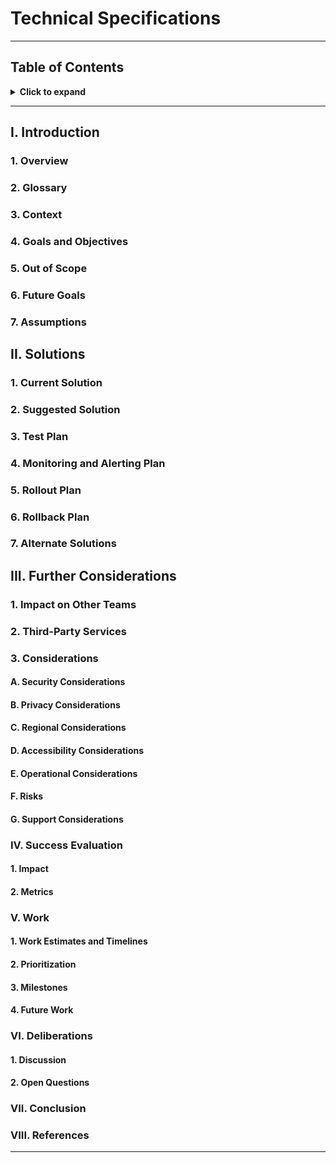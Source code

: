 # Technical Specifications

---

## Table of Contents

<details>
<summary><b>Click to expand</b></summary>

- [Technical Specifications](#technical-specifications)
  - [Table of Contents](#table-of-contents)
  - [I. Introduction](#i-introduction)
    - [1. Overview](#1-overview)
    - [2. Glossary](#2-glossary)
    - [3. Context](#3-context)
    - [4. Goals and Objectives](#4-goals-and-objectives)
    - [5. Out of Scope](#5-out-of-scope)
    - [6. Future Goals](#6-future-goals)
    - [7. Assumptions](#7-assumptions)
  - [II. Solutions](#ii-solutions)
    - [1. Current Solution](#1-current-solution)
    - [2. Suggested Solution](#2-suggested-solution)
    - [3. Test Plan](#3-test-plan)
    - [4. Monitoring and Alerting Plan](#4-monitoring-and-alerting-plan)
    - [5. Rollout Plan](#5-rollout-plan)
    - [6. Rollback Plan](#6-rollback-plan)
    - [7. Alternate Solutions](#7-alternate-solutions)
  - [III. Further Considerations](#iii-further-considerations)
    - [1. Impact on Other Teams](#1-impact-on-other-teams)
    - [2. Third-Party Services](#2-third-party-services)
    - [3. Considerations](#3-considerations)
      - [A. Security Considerations](#a-security-considerations)
      - [B. Privacy Considerations](#b-privacy-considerations)
      - [C. Regional Considerations](#c-regional-considerations)
      - [D. Accessibility Considerations](#d-accessibility-considerations)
      - [E. Operational Considerations](#e-operational-considerations)
      - [F. Risks](#f-risks)
      - [G. Support Considerations](#g-support-considerations)
    - [IV. Success Evaluation](#iv-success-evaluation)
      - [1. Impact](#1-impact)
      - [2. Metrics](#2-metrics)
    - [V. Work](#v-work)
      - [1. Work Estimates and Timelines](#1-work-estimates-and-timelines)
      - [2. Prioritization](#2-prioritization)
      - [3. Milestones](#3-milestones)
      - [4. Future Work](#4-future-work)
    - [VI. Deliberations](#vi-deliberations)
      - [1. Discussion](#1-discussion)
      - [2. Open Questions](#2-open-questions)
    - [VII. Conclusion](#vii-conclusion)
    - [VIII. References](#viii-references)

</details>

---

## I. Introduction

### 1. Overview

<!--
Summary of the problem (from the perspective of the user), the context, suggested solution, and the stakeholders.
-->

### 2. Glossary

<!--
New terms you come across as you research your design or terms you may suspect your readers/stakeholders not to know.
-->

### 3. Context

<!--
Reasons why the problem is worth solving
Origin of the problem
How the problem affects users and company goals
Past efforts made to solve the solution and why they were not effective
How the product relates to team goals, OKRs
How the solution fits into the overall product roadmap and strategy
How the solution fits into the technical strategy
-->

### 4. Goals and Objectives

<!--
Product requirements in the form of user stories
Technical requirements
-->

### 5. Out of Scope

<!--
Product and technical requirements that will be disregarded
-->

### 6. Future Goals

<!--
Product and technical requirements slated for a future time
-->

### 7. Assumptions

<!--
Conditions and resources that need to be present and accessible for the solution to work as described.
-->

## II. Solutions

### 1. Current Solution

<!--
Current solution description
Pros and cons of the current solution
-->

### 2. Suggested Solution

<!--
External components that the solution will interact with and that it will alter
Dependencies of the current solution
Pros and cons of the proposed solution
**Data Model / Schema Changes**
  Schema definitions
  New data models
  Modified data models
  Data validation methods
**Business Logic**
  API changes
  Pseudocode
  Flowcharts
  Error states
  Failure scenarios
  Conditions that lead to errors and failures
  Limitations
**Presentation Layer**
  User requirements
  UX changes
  UI changes
  Wireframes with descriptions
  Links to UI/UX designer’s work
  Mobile concerns
  Web concerns
  UI states
  Error handling
**Other questions to answer**
  How will the solution scale?
  What are the limitations of the solution?
  How will it recover in the event of a failure?
  How will it cope with future requirements?
-->

### 3. Test Plan

<!--
Explanations of how the tests will make sure user requirements are met
Unit tests
Integrations tests
QA
-->

### 4. Monitoring and Alerting Plan

<!--
Logging plan and tools
Monitoring plan and tools
Metrics to be used to measure health
How to ensure observability
Alerting plan and tools
-->

### 5. Rollout Plan

<!--
Deployment architecture
Deployment environments
Phased roll-out plan e.g. using feature flags
Plan outlining how to communicate changes to the users, for example, with release notes
-->

### 6. Rollback Plan

<!--
Detailed and specific liabilities
Plan to reduce liabilities
Plan describing how to prevent other components, services, and systems from being affected
-->

### 7. Alternate Solutions

<!--
Short summary statement for each alternative solution
Pros and cons for each alternative
Reasons why each solution couldn’t work
Ways in which alternatives were inferior to the proposed solution
Migration plan to next best alternative in case the proposed solution falls through
-->

## III. Further Considerations

### 1. Impact on Other Teams

<!--
How will this increase the work of other people?
-->

### 2. Third-Party Services

<!--
Is it really worth it compared to building the service in-house?
What are some of the security and privacy concerns associated with the services/platforms?
How much will it cost?
How will it scale?
What possible future issues are anticipated?
-->

### 3. Considerations

#### A. Security Considerations

<!--
What are the potential threats?
How will they be mitigated?
How will the solution affect the security of other components, services, and systems?
-->

#### B. Privacy Considerations

<!--
Does the solution follow local laws and legal policies on data privacy?
How does the solution protect users’ data privacy?
What are some of the tradeoffs between personalization and privacy in the solution?
-->

#### C. Regional Considerations

<!--
What is the impact of internationalization and localization on the solution?
What are the latency issues?
What are the legal concerns?
What is the state of service availability?
How will data transfer across regions be achieved and what are the concerns here?
-->

#### D. Accessibility Considerations

<!--
How accessible is the solution?
What tools will you use to evaluate its accessibility?
-->

#### E. Operational Considerations

<!--
Does this solution cause adverse aftereffects?
How will data be recovered in case of failure?
How will the solution recover in case of a failure?
How will operational costs be kept low while delivering increased value to the users?
-->

#### F. Risks

<!--
What risks are being undertaken with this solution?
Are there risks that once taken can’t be walked back?
What is the cost-benefit analysis of taking these risks?
-->

#### G. Support Considerations

<!--
How will the support team get across information to users about common issues they may face while interacting with the changes?
How will we ensure that the users are satisfied with the solution and can interact with it with minimal support?
Who is responsible for the maintenance of the solution?
How will knowledge transfer be accomplished if the project owner is unavailable?
-->

### IV. Success Evaluation

#### 1. Impact

<!--
Security impact
Performance impact
Cost impact
Impact on other components and services
-->

#### 2. Metrics

<!--
List of metrics to capture
Tools to capture and measure metrics
-->

### V. Work

#### 1. Work Estimates and Timelines

<!--
List of specific, measurable, and time-bound tasks
Resources needed to finish each task
Time estimates for how long each task needs to be completed
-->

#### 2. Prioritization

<!--
Categorization of tasks by urgency and impact
-->

#### 3. Milestones

<!--
Dated checkpoints when significant chunks of work will have been completed
Metrics to indicate the passing of the milestone
-->

#### 4. Future Work

<!--
List of tasks that will be completed in the future
-->

### VI. Deliberations

#### 1. Discussion

<!--
Elements of the solution that members of the team do not agree on and need to be debated further to reach a consensus.
-->

#### 2. Open Questions

<!--
Questions about things you do not know the answers to or are unsure that you pose to the team and stakeholders for their input. These may include aspects of the problem you don’t know how to resolve yet.
-->

### VII. Conclusion

<!--
Summary of the solution
-->

### VIII. References

<!--
Links to documents and resources that you used when coming up with your design and wish to credit.
-->

---
